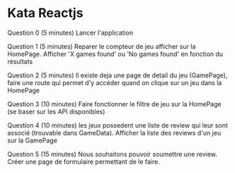 # Kata Reactjs

Question 0 (5 minutes)
Lancer l'application

Question 1 (5 minutes)
Reparer le compteur de jeu afficher sur la HomePage. Afficher 'X games found' ou 'No games found' en fonction du résultats 

Question 2 (5 minutes)
Il existe deja une page de detail du jeu (GamePage), faire une route qui permet d'y accéder quand on clique sur un jeu dans la HomePage
 
Question 3 (10 minutes)
Faire fonctionner le filtre de jeu sur la HomePage (se baser sur les API disponibles)

Question 4 (10 minutes)
les jeux possedent une liste de review qui leur sont associé (trouvable dans GameData). Afficher la liste des reviews d'un jeu sur la GamePage

Question 5 (15 minutes)
Nous souhaitons pouvoir soumettre une review. Créer une page de formulaire permettant de le faire. 

